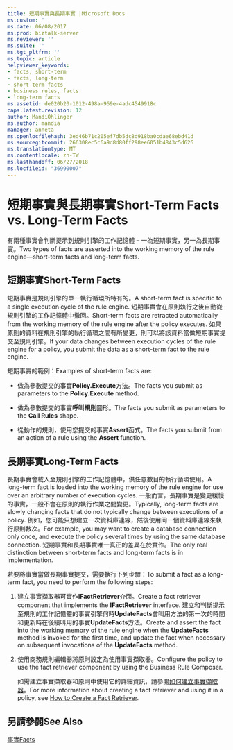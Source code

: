 ```yaml
---
title: 短期事實與長期事實 |Microsoft Docs
ms.custom: ''
ms.date: 06/08/2017
ms.prod: biztalk-server
ms.reviewer: ''
ms.suite: ''
ms.tgt_pltfrm: ''
ms.topic: article
helpviewer_keywords:
- facts, short-term
- facts, long-term
- short-term facts
- business rules, facts
- long-term facts
ms.assetid: de020b20-1012-498a-969e-4adc4549918c
caps.latest.revision: 12
author: MandiOhlinger
ms.author: mandia
manager: anneta
ms.openlocfilehash: 3ed46b71c205ef7db5dc8d918ba0cdae68ebd41d
ms.sourcegitcommit: 266308ec5c6a9d8d80ff298ee6051b4843c5d626
ms.translationtype: MT
ms.contentlocale: zh-TW
ms.lasthandoff: 06/27/2018
ms.locfileid: "36990007"
---
```

# <a name="short-term-facts-vs-long-term-facts"></a><span data-ttu-id="a85d6-102">短期事實與長期事實</span><span class="sxs-lookup"><span data-stu-id="a85d6-102">Short-Term Facts vs. Long-Term Facts</span></span>
<span data-ttu-id="a85d6-103">有兩種事實會判斷提示到規則引擎的工作記憶體 – 一為短期事實，另一為長期事實。</span><span class="sxs-lookup"><span data-stu-id="a85d6-103">Two types of facts are asserted into the working memory of the rule engine—short-term facts and long-term facts.</span></span>  
  
## <a name="short-term-facts"></a><span data-ttu-id="a85d6-104">短期事實</span><span class="sxs-lookup"><span data-stu-id="a85d6-104">Short-Term Facts</span></span>  
 <span data-ttu-id="a85d6-105">短期事實是規則引擎的單一執行循環所特有的。</span><span class="sxs-lookup"><span data-stu-id="a85d6-105">A short-term fact is specific to a single execution cycle of the rule engine.</span></span> <span data-ttu-id="a85d6-106">短期事實會在原則執行之後自動從規則引擎的工作記憶體中撤回。</span><span class="sxs-lookup"><span data-stu-id="a85d6-106">Short-term facts are retracted automatically from the working memory of the rule engine after the policy executes.</span></span> <span data-ttu-id="a85d6-107">如果原則的資料在規則引擎的執行循環之間有所變更，則可以將該資料當做短期事實提交至規則引擎。</span><span class="sxs-lookup"><span data-stu-id="a85d6-107">If your data changes between execution cycles of the rule engine for a policy, you submit the data as a short-term fact to the rule engine.</span></span>  
  
 <span data-ttu-id="a85d6-108">短期事實的範例：</span><span class="sxs-lookup"><span data-stu-id="a85d6-108">Examples of short-term facts are:</span></span>  
  
-   <span data-ttu-id="a85d6-109">做為參數提交的事實**Policy.Execute**方法。</span><span class="sxs-lookup"><span data-stu-id="a85d6-109">The facts you submit as parameters to the **Policy.Execute** method.</span></span>  
  
-   <span data-ttu-id="a85d6-110">做為參數提交的事實**呼叫規則**圖形。</span><span class="sxs-lookup"><span data-stu-id="a85d6-110">The facts you submit as parameters to the **Call Rules** shape.</span></span>  
  
-   <span data-ttu-id="a85d6-111">從動作的規則，使用您提交的事實**Assert**函式。</span><span class="sxs-lookup"><span data-stu-id="a85d6-111">The facts you submit from an action of a rule using the **Assert** function.</span></span>  
  
## <a name="long-term-facts"></a><span data-ttu-id="a85d6-112">長期事實</span><span class="sxs-lookup"><span data-stu-id="a85d6-112">Long-Term Facts</span></span>  
 <span data-ttu-id="a85d6-113">長期事實會載入至規則引擎的工作記憶體中，供任意數目的執行循環使用。</span><span class="sxs-lookup"><span data-stu-id="a85d6-113">A long-term fact is loaded into the working memory of the rule engine for use over an arbitrary number of execution cycles.</span></span> <span data-ttu-id="a85d6-114">一般而言，長期事實是變更緩慢的事實，一般不會在原則的執行作業之間變更。</span><span class="sxs-lookup"><span data-stu-id="a85d6-114">Typically, long-term facts are slowly changing facts that do not typically change between executions of a policy.</span></span> <span data-ttu-id="a85d6-115">例如，您可能只想建立一次資料庫連線，然後使用同一個資料庫連線來執行原則數次。</span><span class="sxs-lookup"><span data-stu-id="a85d6-115">For example, you may want to create a database connection only once, and execute the policy several times by using the same database connection.</span></span> <span data-ttu-id="a85d6-116">短期事實和長期事實唯一真正的差異在於實作。</span><span class="sxs-lookup"><span data-stu-id="a85d6-116">The only real distinction between short-term facts and long-term facts is in implementation.</span></span>  
  
 <span data-ttu-id="a85d6-117">若要將事實當做長期事實提交，需要執行下列步驟：</span><span class="sxs-lookup"><span data-stu-id="a85d6-117">To submit a fact as a long-term fact, you need to perform the following steps:</span></span>  
  
1. <span data-ttu-id="a85d6-118">建立事實擷取器可實作**IFactRetriever**介面。</span><span class="sxs-lookup"><span data-stu-id="a85d6-118">Create a fact retriever component that implements the **IFactRetriever** interface.</span></span> <span data-ttu-id="a85d6-119">建立和判斷提示至規則的工作記憶體的事實引擎何時**UpdateFacts**會叫用方法的第一次的時間和更新時在後續叫用的事實**UpdateFacts**方法。</span><span class="sxs-lookup"><span data-stu-id="a85d6-119">Create and assert the fact into the working memory of the rule engine when the **UpdateFacts** method is invoked for the first time, and update the fact when necessary on subsequent invocations of the **UpdateFacts** method.</span></span>  
  
2. <span data-ttu-id="a85d6-120">使用商務規則編輯器將原則設定為使用事實擷取器。</span><span class="sxs-lookup"><span data-stu-id="a85d6-120">Configure the policy to use the fact retriever component by using the Business Rule Composer.</span></span>  
  
   <span data-ttu-id="a85d6-121">如需建立事實擷取器和原則中使用它的詳細資訊，請參閱[如何建立事實擷取器](../core/how-to-create-a-fact-retriever.md)。</span><span class="sxs-lookup"><span data-stu-id="a85d6-121">For more information about creating a fact retriever and using it in a policy, see [How to Create a Fact Retriever](../core/how-to-create-a-fact-retriever.md).</span></span>  
  
## <a name="see-also"></a><span data-ttu-id="a85d6-122">另請參閱</span><span class="sxs-lookup"><span data-stu-id="a85d6-122">See Also</span></span>  
 [<span data-ttu-id="a85d6-123">事實</span><span class="sxs-lookup"><span data-stu-id="a85d6-123">Facts</span></span>](../core/facts.md)